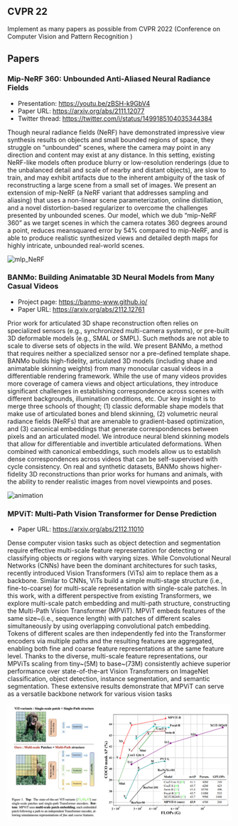 ## CVPR 22

Implement as many papers as possible from CVPR 2022 (Conference on Computer Vision and Pattern Recognition
)

## Papers
### Mip-NeRF 360: Unbounded Anti-Aliased Neural Radiance Fields
- Presentation: https://youtu.be/zBSH-k9GbV4
- Paper URL: https://arxiv.org/abs/2111.12077
- Twitter thread: https://twitter.com/i/status/1499185104035344384

Though neural radiance fields (NeRF) have demonstrated impressive view synthesis results on objects and
small bounded regions of space, they struggle on “unbounded” scenes, where the camera may point in any direction and content may exist at any distance. In this setting, existing NeRF-like models often produce blurry or
low-resolution renderings (due to the unbalanced detail and
scale of nearby and distant objects), are slow to train, and
may exhibit artifacts due to the inherent ambiguity of the
task of reconstructing a large scene from a small set of
images. We present an extension of mip-NeRF (a NeRF
variant that addresses sampling and aliasing) that uses a
non-linear scene parameterization, online distillation, and
a novel distortion-based regularizer to overcome the challenges presented by unbounded scenes. Our model, which
we dub “mip-NeRF 360” as we target scenes in which the
camera rotates 360 degrees around a point, reduces meansquared error by 54% compared to mip-NeRF, and is able to
produce realistic synthesized views and detailed depth maps
for highly intricate, unbounded real-world scenes.
</p>

![mlp_NeRF](img/mlp_NeRF.gif)


### BANMo: Building Animatable 3D Neural Models from Many Casual Videos
- Project page: https://banmo-www.github.io/
- Paper URL: https://arxiv.org/abs/2112.12761

Prior work for articulated 3D shape reconstruction often relies on specialized sensors (e.g., synchronized multi-camera systems), or pre-built 3D deformable models (e.g., SMAL or SMPL). Such methods are not able to scale to diverse sets of objects in the wild. We present BANMo, a method that requires neither a specialized sensor nor a pre-defined template shape. BANMo builds high-fidelity, articulated 3D models (including shape and animatable skinning weights) from many monocular casual videos in a differentiable rendering framework. While the use of many videos provides more coverage of camera views and object articulations, they introduce significant challenges in establishing correspondence across scenes with different backgrounds, illumination conditions, etc. Our key insight is to merge three schools of thought; (1) classic deformable shape models that make use of articulated bones and blend skinning, (2) volumetric neural radiance fields (NeRFs) that are amenable to gradient-based optimization, and (3) canonical embeddings that generate correspondences between pixels and an articulated model. We introduce neural blend skinning models that allow for differentiable and invertible articulated deformations. When combined with canonical embeddings, such models allow us to establish dense correspondences across videos that can be self-supervised with cycle consistency. On real and synthetic datasets, BANMo shows higher-fidelity 3D reconstructions than prior works for humans and animals, with the ability to render realistic images from novel viewpoints and poses.

![animation](https://banmo-www.github.io/vids/teaser-small.gif)

### MPViT: Multi-Path Vision Transformer for Dense Prediction
- Paper URL: https://arxiv.org/abs/2112.11010

Dense computer vision tasks such as object detection and segmentation require effective multi-scale feature representation for detecting or classifying objects or regions with varying sizes. While Convolutional Neural Networks (CNNs) have been the dominant architectures for such tasks, recently introduced Vision Transformers (ViTs) aim to replace them as a backbone. Similar to CNNs, ViTs build a simple multi-stage structure (i.e., fine-to-coarse) for multi-scale representation with single-scale patches. In this work, with a different perspective from existing Transformers, we explore multi-scale patch embedding and multi-path structure, constructing the Multi-Path Vision Transformer (MPViT). MPViT embeds features of the same size~(i.e., sequence length) with patches of different scales simultaneously by using overlapping convolutional patch embedding. Tokens of different scales are then independently fed into the Transformer encoders via multiple paths and the resulting features are aggregated, enabling both fine and coarse feature representations at the same feature level. Thanks to the diverse, multi-scale feature representations, our MPViTs scaling from tiny~(5M) to base~(73M) consistently achieve superior performance over state-of-the-art Vision Transformers on ImageNet classification, object detection, instance segmentation, and semantic segmentation. These extensive results demonstrate that MPViT can serve as a versatile backbone network for various vision tasks

![result](img/MP_ViT.png)